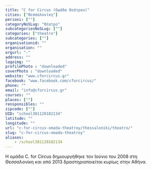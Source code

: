 ```yaml
---
title: "C for Circus (Ομάδα Θεάτρου)"
cities: ["Θεσσαλονίκη"]
perioxi: [""]
categoryNoSLug: "Θέατρο"
subcategoriesNoSLug: [""]
categories: ["theatro"]
subcategories: [""]
organisationid: ""
organisation: ""
orgurl: "-"
address: ""
logoimg: ""
profilePhoto : "downloaded"
coverPhoto : "downloaded"
website: "www.cforcircus.gr"
facebook: "www.facebook.com/cforcircus/"
phone: ""
email: "info@cforcircus.gr"
courses: ""
places: [""]
rensponsibles: ""
zipcode: [""]
UID: "school301120182134"
latitude: ""
longitude: ""
url: "c-for-circus-omada-theatroy/thessaloniki/theatro/"
slug: "c-for-circus-omada-theatroy"
aliases:
    - /school301120182134
---
```



Η ομάδα C. for Circus δημιουργήθηκε τον Ιούνιο του 2008 στη Θεσσαλονίκη και από 2013 δραστηριοποιείται κυρίως στην Αθήνα.

